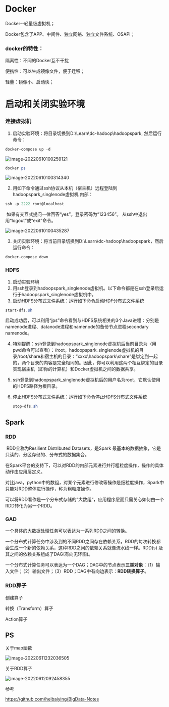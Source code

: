 # Docker

Docker--轻量级虚拟机；

Docker包含了APP、中间件、独立网络、独立文件系统、OSAPI；

### docker的特性：

隔离性：不同的Docker互不干扰

便携性：可以生成镜像文件，便于迁移；

轻量：镜像小、启动快；

# 启动和关闭实验环境

### 连接虚拟机

1. 启动实验环境：将目录切换到D:\Learn\dc-hadoop\hadoopspark, 然后运行命令：

```powershell
docker-compose up -d
```

![image-20220610100259121](https://cdn.jsdelivr.net/gh/mistletoe1222/img/imgs/202206101003226.png)

```powershell
docker ps
```

![image-20220610100314340](https://cdn.jsdelivr.net/gh/mistletoe1222/img/imgs/202206101003391.png)

2. 用如下命令通过ssh协议从本机（宿主机）远程登陆到hadoopspark_singlenode虚拟机
   内部：

```powershell
ssh -p 2222 root@localhost
```

​	如果有交互式提问一律回答“yes”。登录密码为“123456”。
​	从ssh中退出用“logout”或“exit”命令。

![image-20220610100435287](https://cdn.jsdelivr.net/gh/mistletoe1222/img/imgs/202206101004330.png)

3. 关闭实验环境：将当前目录切换到D:\Learn\dc-hadoop\hadoopspark，然后运行命令：

```powershell
docker-compose down
```

### HDFS

1. 启动实验环境
2. 用ssh登录到hadoopspark_singlenode虚拟机。以下命令都是在ssh登录后运行于hadoopspark_singlenode虚拟机中。
3. 启动HDFS分布式文件系统：运行如下命令启动HDF分布式文件系统

```powershell
start-dfs.sh
```

​	启动成功后，可以利用“jps”命令看到与HDFS系统相关的3个Java进程：分别是namenode进程、datanode进程和namenode的备份节点进程secondary namenode。

4. 特别提醒：ssh登录到hadoopspark_singlenode虚拟机后当前目录为（用pwd命令可以查看）：/root。hadoopspark_singlenode虚拟机的目录/root/share和宿主机的目录：“xxxx\hadoopspark\share”是绑定到一起的，两个目录的内容是完全相同的。因此，你可以利用这两个相互绑定的目录实现宿主机（即你的计算机）和Docker虚拟机之间的数据共享。

5. ssh登录到hadoopspark_singlenode虚拟机后的用户名为root，它默认使用的HDFS路径为根目录。

6. 停止HDFS分布式文件系统：运行如下命令停止HDFS分布式文件系统
   ```powershell
   stop-dfs.sh
   ```

## Spark

### RDD

​	RDD全称为Resilient Distributed Datasets，是Spark 最基本的数据抽象，它是只读的、分区存储的、分布式的数据集合。

​	在Spark平台的支持下，可以对RDD的内部元素进行并行粗粒度操作，操作的具体动作由应用层定义。

​	对比java，python中的数组，对某个元素进行修改等操作是细粒度操作，Spark中只能对RDD整体进行操作，称为粗粒度操作。

​	可以将RDD看作是一个分布式存储的”大数组“，应用程序层面只需关心如何由一个RDD转化为另一个RDD。

### GAD

一个具体的大数据处理任务可以表达为一系列RDD之间的转换。

一个分布式计算任务中涉及到的不同RDD之间存在依赖关系，RDD的每次转换都会生成一个新的依赖关系，这种RDD之间的依赖关系就像流水线一样。RDD(s) 及其之间的依赖关系组成了DAG(有向无环图)。

一个分布式计算任务可以表达为一个DAG；DAG中的节点表示**三类对象**：（1）输入文件；（2）输出文件；（3）RDD；DAG中有向边表示：**RDD转换算子**。

### RDD算子

创建算子

转换（Transform）算子

Action算子

## PS

关于map函数

![image-20220611232036505](https://cdn.jsdelivr.net/gh/mistletoe1222/img/imgs/202206112320557.png)

关于RDD算子

![image-20220612092458355](https://cdn.jsdelivr.net/gh/mistletoe1222/img/imgs/202206120925453.png)

参考

https://github.com/heibaiying/BigData-Notes
